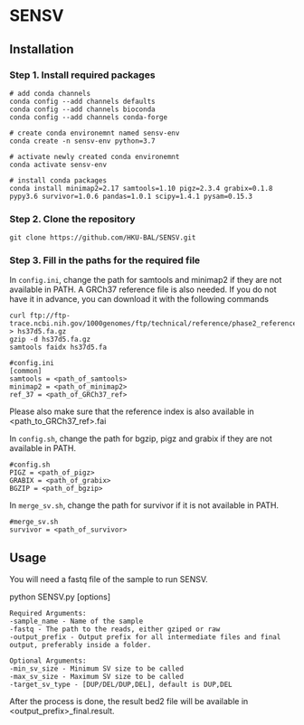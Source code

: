 # SENSV

## Installation

### Step 1. Install required packages
```
# add conda channels
conda config --add channels defaults
conda config --add channels bioconda
conda config --add channels conda-forge

# create conda environemnt named sensv-env
conda create -n sensv-env python=3.7

# activate newly created conda environemnt
conda activate sensv-env

# install conda packages
conda install minimap2=2.17 samtools=1.10 pigz=2.3.4 grabix=0.1.8 pypy3.6 survivor=1.0.6 pandas=1.0.1 scipy=1.4.1 pysam=0.15.3
```

### Step 2. Clone the repository

```
git clone https://github.com/HKU-BAL/SENSV.git
```

### Step 3. Fill in the paths for the required file

In `config.ini`, change the path for samtools and minimap2 if they are not available in PATH.
A GRCh37 reference file is also needed. If you do not have it in advance, you can download it with the following commands
```
curl ftp://ftp-trace.ncbi.nih.gov/1000genomes/ftp/technical/reference/phase2_reference_assembly_sequence/hs37d5.fa.gz > hs37d5.fa.gz
gzip -d hs37d5.fa.gz
samtools faidx hs37d5.fa
```
```
#config.ini
[common]
samtools = <path_of_samtools>
minimap2 = <path_of_minimap2>
ref_37 = <path_of_GRCh37_ref>
```
Please also make sure that the reference index is also available in <path_to_GRCh37_ref>.fai

In `config.sh`, change the path for bgzip, pigz and grabix if they are not available in PATH.

```
#config.sh
PIGZ = <path_of_pigz>
GRABIX = <path_of_grabix>
BGZIP = <path_of_bgzip>
```

In `merge_sv.sh`, change the path for survivor if it is not available in PATH.

```
#merge_sv.sh
survivor = <path_of_survivor>
```

## Usage

You will need a fastq file of the sample to run SENSV.

python SENSV.py [options]

```
Required Arguments:
-sample_name - Name of the sample
-fastq - The path to the reads, either gziped or raw
-output_prefix - Output prefix for all intermediate files and final output, preferably inside a folder.

Optional Arguments:
-min_sv_size - Minimum SV size to be called
-max_sv_size - Maximum SV size to be called
-target_sv_type - [DUP/DEL/DUP,DEL], default is DUP,DEL
```

After the process is done, the result bed2 file will be available in <output_prefix>_final.result.

